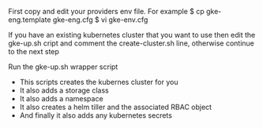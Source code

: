 First copy and edit your providers env file. For example
$ cp gke-eng.template gke-eng.cfg
$ vi gke-env.cfg

If you have an existing kubernetes cluster that you want to use then edit the gke-up.sh cript and comment the create-cluster.sh line, otherwise continue to the next step

Run the gke-up.sh wrapper script
- This scripts creates the kubernes cluster for you
- It also adds a storage class
- It also adds a namespace
- It also creates a helm tiller and the associated RBAC object
- And finally it also adds any kubernetes secrets
